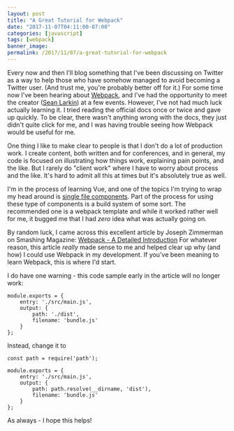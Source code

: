```yaml
---
layout: post
title: "A Great Tutorial for Webpack"
date: "2017-11-07T04:11:00-07:00"
categories: [javascript]
tags: [webpack]
banner_image: 
permalink: /2017/11/07/a-great-tutorial-for-webpack
---
```


Every now and then I'll blog something that I've been discussing on Twitter as a way to help those who have somehow managed to avoid becoming a Twitter user. (And trust me, you're probably better off for it.) For some time now I've been hearing about [Webpack](https://webpack.js.org/), and I've had the opportunity to meet the creator ([Sean Larkin](https://twitter.com/thelarkinn)) at a few events. However, I've not had much luck actually learning it. I tried reading the official docs once or twice and gave up quickly. To be clear, there wasn't anything wrong with the docs, they just didn't quite click for me, and I was having trouble seeing how Webpack would be useful for me.

One thing I like to make clear to people is that I don't do a lot of production work. I create content, both written and for conferences, and in general, my code is focused on illustrating how things work, explaining pain points, and the like. But I rarely do "client work" where I have to worry about process and the like. It's hard to admit all this at times but it's absolutely true as well. 

I'm in the process of learning Vue, and one of the topics I'm trying to wrap my head around is [single file components](https://vuejs.org/v2/guide/single-file-components.html). Part of the process for using these type of components is a build system of some sort. The recommended one is a webpack template and while it worked rather well for me, it bugged me that I had *zero* idea what was actually going on.

By random luck, I came across this excellent article by Joseph Zimmerman on Smashing Magazine: [Webpack - A Detailed Introduction](https://www.smashingmagazine.com/2017/02/a-detailed-introduction-to-webpack/) For whatever reason, this article *really* made sense to me and helped clear up why (and how) I could use Webpack in my development. If you've been meaning to learn Webpack, this is where I'd start. 

I do have one warning - this code sample early in the article will no longer work:

<pre><code class="language-javascript">module.exports = {
    entry: './src/main.js',
    output: {
        path: './dist',
        filename: 'bundle.js'
    }
};
</code></pre>

Instead, change it to 

<pre><code class="language-javascript">const path = require('path');

module.exports = {
    entry: './src/main.js',
    output: {
        path: path.resolve(__dirname, 'dist'),
        filename: 'bundle.js'
    }
};
</code></pre>

As always - I hope this helps!